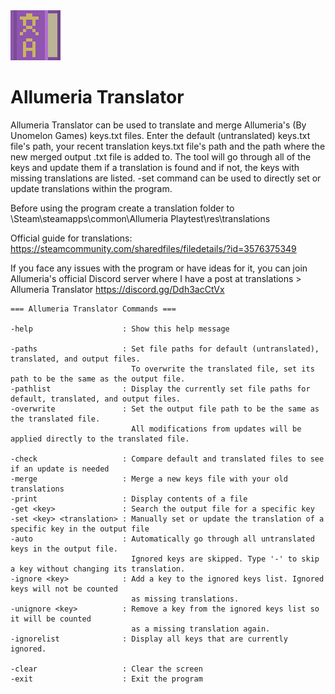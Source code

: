<img src="images/icon.png" width="80" height="80" />

# Allumeria Translator

Allumeria Translator can be used to translate and merge Allumeria's (By Unomelon Games) keys.txt files. Enter the default (untranslated) keys.txt file's path, your recent translation keys.txt file's path and the path where the new merged output .txt file is added to. The tool will go through all of the keys and update them if a translation is found and if not, the keys with missing translations are listed. -set command can be used to directly set or update translations within the program.

Before using the program create a translation folder to \Steam\steamapps\common\Allumeria Playtest\res\translations

Official guide for translations: https://steamcommunity.com/sharedfiles/filedetails/?id=3576375349

If you face any issues with the program or have ideas for it, you can join Allumeria's official Discord server where I have a post at translations > Allumeria Translator https://discord.gg/Ddh3acCtVx

    === Allumeria Translator Commands ===

    -help                    : Show this help message

    -paths                   : Set file paths for default (untranslated), translated, and output files.
                               To overwrite the translated file, set its path to be the same as the output file.
    -pathlist                : Display the currently set file paths for default, translated, and output files.
    -overwrite               : Set the output file path to be the same as the translated file.
                               All modifications from updates will be applied directly to the translated file.

    -check                   : Compare default and translated files to see if an update is needed
    -merge                   : Merge a new keys file with your old translations
    -print                   : Display contents of a file
    -get <key>               : Search the output file for a specific key
    -set <key> <translation> : Manually set or update the translation of a specific key in the output file
    -auto                    : Automatically go through all untranslated keys in the output file.
                               Ignored keys are skipped. Type '-' to skip a key without changing its translation.
    -ignore <key>            : Add a key to the ignored keys list. Ignored keys will not be counted
                               as missing translations.
    -unignore <key>          : Remove a key from the ignored keys list so it will be counted
                               as a missing translation again.
    -ignorelist              : Display all keys that are currently ignored.

    -clear                   : Clear the screen
    -exit                    : Exit the program
